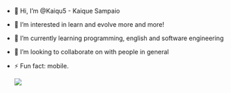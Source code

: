 - 👋 Hi, I’m @Kaiqu5 - Kaique Sampaio
- 👀 I’m interested in learn and evolve more and more!
- 🌱 I’m currently learning programming, english and software engineering
- 💞️ I’m looking to collaborate on with people in general
- ⚡ Fun fact: mobile.
  
  <img src="https://img.shields.io/badge/JavaScript-239120?STYLW=for-the-badge&logo=javascript&logoColor-white">

<!---
Kaiqu5/Kaiqu5 is a ✨ special ✨ repository because its `README.md` (this file) appears on your GitHub profile.
You can click the Preview link to take a look at your changes.
--->
